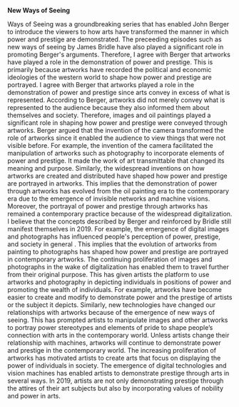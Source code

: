 **New Ways of Seeing**

Ways of Seeing was a groundbreaking series that has enabled John Berger to introduce the viewers to how arts have transformed the manner in which power and prestige are demonstrated. The preceeding episodes such as new ways of seeing by James Bridle have also played a significant role in promoting Berger's arguments. Therefore, I agree with Berger that artworks have played a role in the demonstration of power and prestige. This is primarily because artworks have recorded the political and economic ideologies of the western world to shape how power and prestige are portrayed. 
I agree with Berger that artworks played a role in the demonstration of power and prestige since arts convey in excess of what is represented. According to Berger, artworks did not merely convey what is represented to the audience because they also informed them about themselves and society. Therefore, images and oil paintings played a significant role in shaping how power and prestige were conveyed through artworks. Berger argued that the invention of the camera transformed the role of artworks since it enabled the audience to view things that were not visible before. For example, the invention of the camera facilitated the manipulation of artworks such as photography to incorporate elements of power and prestige. It made the work of art transmittable that changed its meaning and purpose. Similarly, the widespread inventions on how artworks are created and distributed have shaped how power and prestige are portrayed in artworks. This implies that the demonstration of power through artworks has evolved from the oil painting era to the contemporary era due to the emergence of invisible networks and machine visions.
Moreover, the portrayal of power and prestige through artworks has remained a contemporary practice because of the widespread digitalization. I believe that the concepts described by Berger and reinforced by Bridle still manifest themselves in 2019. For example, the emergence of digital images and photographs has influenced people's perception of power, prestige, and society in general . This implies that the evolution of artworks from painting to photographs has shaped how power and prestige are portrayed in contemporary artworks. The continuing proliferation of images and photographs in the wake of digitalization has enabled them to travel further from their original purpose. This has given artists the platform to use artworks and photography in depicting individuals in positions of power and promoting the wealth of individuals. For example, artworks have become easier to create and modify to demonstrate power and the prestige of artists or the subject it depicts. Similarly, new technologies have changed our relationships with artworks because of the emergence of new ways of seeing. This has prompted artists to manipulate images and other artworks to portray power stereotypes and elements of pride to shape people’s connection with arts in the contemporary world.
 Unless artists change their relationship with machines, artworks will continue to demonstrate power and prestige in the contemporary world. The increasing proliferation of artworks has motivated artists to create arts that focus on displaying the power of individuals in society. The emergence of digital technologies and vision machines has enabled artists to demonstrate prestige through arts in several ways. In 2019, artists are not only demonstrating prestige through the attires of their art subjects but also by incorporating values of nobility and power in arts. 
